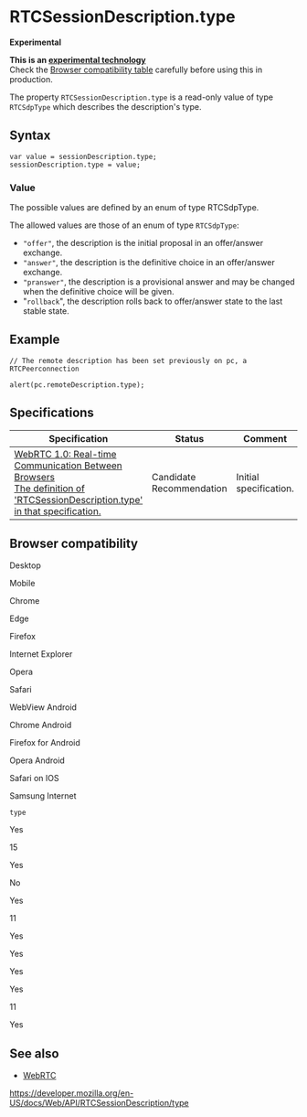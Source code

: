 RTCSessionDescription.type
==========================

**Experimental**

**This is an [experimental technology](https://developer.mozilla.org/en-US/docs/MDN/Guidelines/Conventions_definitions#experimental)**  
Check the [Browser compatibility table](#browser_compatibility) carefully before using this in production.

The property `RTCSessionDescription.type` is a read-only value of type `RTCSdpType` which describes the description's type.

Syntax
------

    var value = sessionDescription.type;
    sessionDescription.type = value;

### Value

The possible values are defined by an enum of type RTCSdpType.

The allowed values are those of an enum of type `RTCSdpType`:

-   `"offer"`, the description is the initial proposal in an offer/answer exchange.
-   `"answer"`, the description is the definitive choice in an offer/answer exchange.
-   `"pranswer"`, the description is a provisional answer and may be changed when the definitive choice will be given.
-   "`rollback`", the description rolls back to offer/answer state to the last stable state.

Example
-------

    // The remote description has been set previously on pc, a RTCPeerconnection

    alert(pc.remoteDescription.type);

Specifications
--------------

<table><thead><tr class="header"><th>Specification</th><th>Status</th><th>Comment</th></tr></thead><tbody><tr class="odd"><td><a href="https://w3c.github.io/webrtc-pc/#dom-rtcsessiondescription-type">WebRTC 1.0: Real-time Communication Between Browsers<br />
<span class="small">The definition of 'RTCSessionDescription.type' in that specification.</span></a></td><td><span class="spec-cr">Candidate Recommendation</span></td><td>Initial specification.</td></tr></tbody></table>

Browser compatibility
---------------------

Desktop

Mobile

Chrome

Edge

Firefox

Internet Explorer

Opera

Safari

WebView Android

Chrome Android

Firefox for Android

Opera Android

Safari on IOS

Samsung Internet

`type`

Yes

15

Yes

No

Yes

11

Yes

Yes

Yes

Yes

11

Yes

See also
--------

-   [WebRTC](../webrtc_api)

<a href="https://developer.mozilla.org/en-US/docs/Web/API/RTCSessionDescription/type" class="_attribution-link">https://developer.mozilla.org/en-US/docs/Web/API/RTCSessionDescription/type</a>
